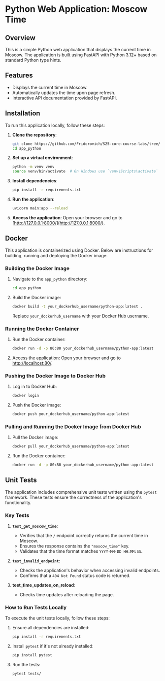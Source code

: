 # Python Web Application: Moscow Time

## Overview
This is a simple Python web application that displays the current time in Moscow. The application is built using FastAPI with Python 3.12+ based on standard Python type hints.

## Features
- Displays the current time in Moscow.
- Automatically updates the time upon page refresh.
- Interactive API documentation provided by FastAPI.

## Installation
To run this application locally, follow these steps:

1. **Clone the repository**:
    ```bash
    git clone https://github.com/Fridorovich/S25-core-course-labs/tree/lab1/app_python.git
    cd app_python
2. **Set up a virtual environment**:
    ```bash
    python -m venv venv
    source venv/bin/activate  # On Windows use `venv\Scripts\activate`
3. **Install dependencies**:
    ```bash
    pip install -r requirements.txt
4. **Run the application**:
    ```bash
    uvicorn main:app --reload
5. **Access the application**:
    Open your browser and go to [http://127.0.0.1:8000/](http://127.0.0.1:8000/).

## Docker
This application is containerized using Docker. Below are instructions for building, running and deploying the Docker image.

### Building the Docker Image

1. Navigate to the `app_python` directory:
    ```bash
    cd app_python
    ```

2. Build the Docker image:
    ```bash
    docker build -t your_dockerhub_username/python-app:latest .
    ```
   Replace `your_dockerhub_username` with your Docker Hub username.

### Running the Docker Container

1. Run the Docker container:
    ```bash
    docker run -d -p 80:80 your_dockerhub_username/python-app:latest
    ```

2. Access the application:
    Open your browser and go to [http://localhost:80/](http://localhost:80/).

### Pushing the Docker Image to Docker Hub

1. Log in to Docker Hub:
    ```bash
    docker login
    ```

2. Push the Docker image:
    ```bash
    docker push your_dockerhub_username/python-app:latest
    ```

### Pulling and Running the Docker Image from Docker Hub

1. Pull the Docker image:
    ```bash
    docker pull your_dockerhub_username/python-app:latest
    ```

2. Run the Docker container:
    ```bash
    docker run -d -p 80:80 your_dockerhub_username/python-app:latest
    ```
   
## Unit Tests

The application includes comprehensive unit tests written using the `pytest` framework. These tests ensure the correctness of the application's functionality.

### Key Tests

1. **`test_get_moscow_time`**:
   - Verifies that the `/` endpoint correctly returns the current time in Moscow.
   - Ensures the response contains the `"moscow_time"` key.
   - Validates that the time format matches `YYYY-MM-DD HH:MM:SS`.

2. **`test_invalid_endpoint`**:
   - Checks the application's behavior when accessing invalid endpoints.
   - Confirms that a `404 Not Found` status code is returned.

3. **test_time_updates_on_reload**:
   - Checks time updates after reloading the page.

### How to Run Tests Locally

To execute the unit tests locally, follow these steps:

1. Ensure all dependencies are installed:
    ```bash
    pip install -r requirements.txt
    ```

2. Install `pytest` if it's not already installed:
    ```bash
    pip install pytest
    ```

3. Run the tests:
    ```bash
    pytest tests/
    ```
